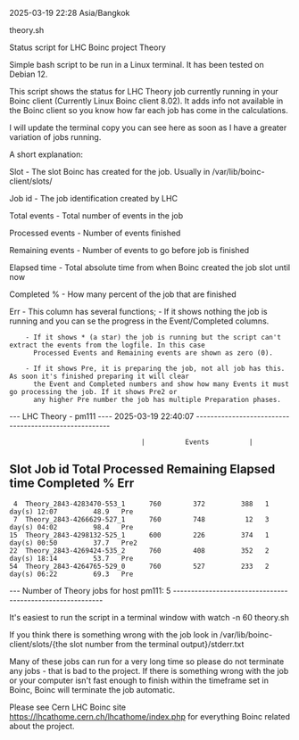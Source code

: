 2025-03-19 22:28 Asia/Bangkok

theory.sh
 
Status script for LHC Boinc project Theory

Simple bash script to be run in a Linux terminal. It has been tested on Debian 12.

This script shows the status for LHC Theory job currently running in your Boinc client (Currently Linux Boinc client 8.02). 
It adds info not available in the Boinc client so you know how far each job has come in the calculations.

I will update the terminal copy you can see here as soon as I have a greater variation of jobs running.

A short explanation:

Slot - The slot Boinc has created for the job. Usually in /var/lib/boinc-client/slots/

Job id - The job identification created by LHC

Total events - Total number of events in the job

Processed events - Number of events finished

Remaining events - Number of events to go before job is finished

Elapsed time - Total absolute time from when Boinc created the job slot until now

Completed % - How many percent of the job that are finished

Err - This column has several functions; 
        - If it shows nothing the job is running and you can se the progress in the Event/Completed columns.
        
        - If it shows * (a star) the job is running but the script can't extract the events from the logfile. In this case
          Processed Events and Remaining events are shown as zero (0).
          
        - If it shows Pre, it is preparing the job, not all job has this. As soon it's finished preparing it will clear 
          the Event and Completed numbers and show how many Events it must go processing the job. If it shows Pre2 or
          any higher Pre number the job has multiple Preparation phases.
        
--- LHC Theory - pm111 ---- 2025-03-19 22:40:07 ------------------------------------------------------

                                     |          Events          |
  Slot                     Job id    Total  Processed   Remaining     Elapsed time  Completed %   Err
------------------------------------------------------------------------------------------------------
     4  Theory_2843-4283470-553_1      760        372         388   1 day(s) 12:07         48.9   Pre
     7  Theory_2843-4266629-527_1      760        748          12   3 day(s) 04:02         98.4   Pre
    15  Theory_2843-4298132-525_1      600        226         374   1 day(s) 00:50         37.7   Pre2
    22  Theory_2843-4269424-535_2      760        408         352   2 day(s) 18:14         53.7   Pre
    54  Theory_2843-4264765-529_0      760        527         233   2 day(s) 06:22         69.3   Pre

--- Number of Theory jobs for host pm111: 5 ----------------------------------------------------------

It's easiest to run the script in a terminal window with watch -n 60 theory.sh

If you think there is something wrong with the job look in /var/lib/boinc-client/slots/{the slot number from the terminal output}/stderr.txt

Many of these jobs can run for a very long time so please do not terminate any jobs - that is bad to the project. If there is something wrong 
with the job or your computer isn't fast enough to finish within the timeframe set in Boinc, Boinc will terminate the job automatic.

Please see Cern LHC Boinc site https://lhcathome.cern.ch/lhcathome/index.php for everything Boinc related about the project.
